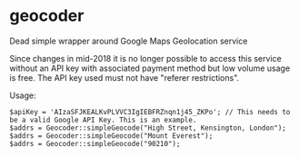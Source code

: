 geocoder
========

Dead simple wrapper around Google Maps Geolocation service

Since changes in mid-2018 it is no longer possible to access this service without an API key with associated payment
method but low volume usage is free. The API key used must not have "referer restrictions".

Usage:

    $apiKey = 'AIzaSFJKEALKvPLVVC3IgIEBFRZnqn1j45_ZKPo'; // This needs to be a valid Google API Key. This is an example.
    $addrs = Geocoder::simpleGeocode("High Street, Kensington, London");
    $addrs = Geocoder::simpleGeocode("Mount Everest");
    $addrs = Geocoder::simpleGeocode("90210");
